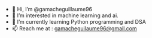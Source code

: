 - 👋 Hi, I’m @gamacheguillaume96
- 👀 I’m interested in machine learning and ai.
- 🌱 I’m currently learning Python programming and DSA
- 📫 Reach me at : gamacheguilaume96@gmail.com

<!---
gamacheguillaume96/gamacheguillaume96 is a ✨ special ✨ repository because its `README.md` (this file) appears on your GitHub profile.
You can click the Preview link to take a look at your changes.
--->
